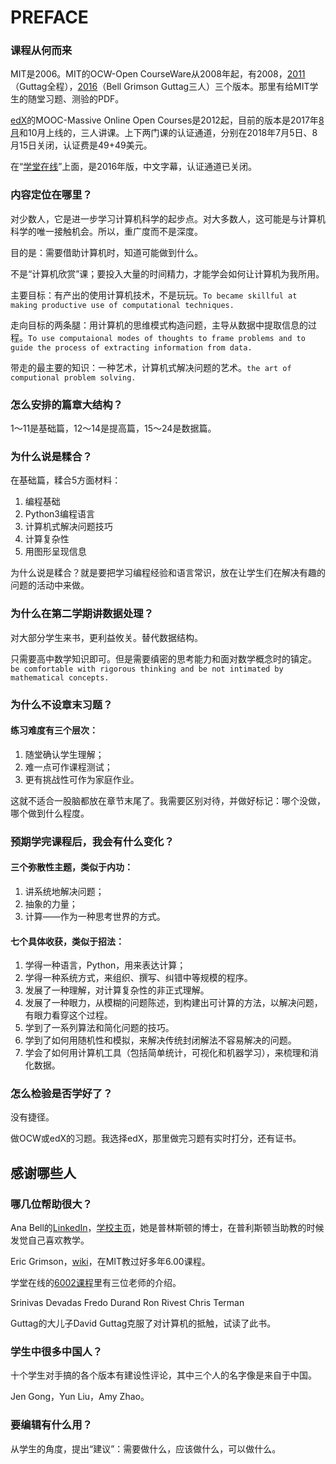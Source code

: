 # PREFACE 

### 课程从何而来

MIT是2006。MIT的OCW-Open CourseWare从2008年起，有2008，[2011](https://ocw.mit.edu/courses/electrical-engineering-and-computer-science/6-00sc-introduction-to-computer-science-and-programming-spring-2011/index.htm)（Guttag全程），[2016](https://ocw.mit.edu/courses/electrical-engineering-and-computer-science/6-0001-introduction-to-computer-science-and-programming-in-python-fall-2016/index.htm)（Bell Grimson Guttag三人）三个版本。那里有给MIT学生的随堂习题、测验的PDF。

[edX](https://www.edx.org/)的MOOC-Massive Online Open Courses是2012起，目前的版本是2017年[8月](https://courses.edx.org/courses/course-v1:MITx+6.00.1x+2T2017_2/course/)和10月上线的，三人讲课。上下两门课的认证通道，分别在2018年7月5日、8月15日关闭，认证费是49+49美元。

在“[学堂在线](http://www.xuetangx.com/courses/course-v1:MITx+6_00_1x+sp/courseware/Week_1/)”上面，是2016年版，中文字幕，认证通道已关闭。

### 内容定位在哪里？

对少数人，它是进一步学习计算机科学的起步点。对大多数人，这可能是与计算机科学的唯一接触机会。所以，重广度而不是深度。

目的是：需要借助计算机时，知道可能做到什么。

不是“计算机欣赏”课；要投入大量的时间精力，才能学会如何让计算机为我所用。

主要目标：有产出的使用计算机技术，不是玩玩。`To became skillful at making productive use of computational techniques.`

走向目标的两条腿：用计算机的思维模式构造问题，主导从数据中提取信息的过程。`To use computaional modes of thoughts to frame problems and to guide the process of extracting information from data.`

带走的最主要的知识：一种艺术，计算机式解决问题的艺术。`the art of computional problem solving.`

### 怎么安排的篇章大结构？

1～11是基础篇，12～14是提高篇，15～24是数据篇。

### 为什么说是糅合？

在基础篇，糅合5方面材料：

1. 编程基础
2. Python3编程语言
3. 计算机式解决问题技巧
4. 计算复杂性
5. 用图形呈现信息

为什么说是糅合？就是要把学习编程经验和语言常识，放在让学生们在解决有趣的问题的活动中来做。

### 为什么在第二学期讲数据处理？

对大部分学生来书，更利益攸关。替代数据结构。

只需要高中数学知识即可。但是需要缜密的思考能力和面对数学概念时的镇定。`be comfortable with rigorous thinking and be not intimated by mathematical concepts.`

### 为什么不设章末习题？

#### 练习难度有三个层次：

1. 随堂确认学生理解；
2. 难一点可作课程测试；
3. 更有挑战性可作为家庭作业。

这就不适合一股脑都放在章节末尾了。我需要区别对待，并做好标记：哪个没做，哪个做到什么程度。

### 预期学完课程后，我会有什么变化？

#### 三个弥散性主题，类似于内功：
1. 讲系统地解决问题；
2. 抽象的力量；
3. 计算——作为一种思考世界的方式。

#### 七个具体收获，类似于招法：
1. 学得一种语言，Python，用来表达计算；
2. 学得一种系统方式，来组织、撰写、纠错中等规模的程序。
3. 发展了一种理解，对计算复杂性的非正式理解。
4. 发展了一种眼力，从模糊的问题陈述，到构建出可计算的方法，以解决问题，有眼力看穿这个过程。
5. 学到了一系列算法和简化问题的技巧。
6. 学到了如何用随机性和模拟，来解决传统封闭解法不容易解决的问题。
7. 学会了如何用计算机工具（包括简单统计，可视化和机器学习），来梳理和消化数据。

### 怎么检验是否学好了？

没有捷径。

做OCW或edX的习题。我选择edX，那里做完习题有实时打分，还有证书。

## 感谢哪些人

### 哪几位帮助很大？

Ana Bell的[LinkedIn](https://www.linkedin.com/in/anabell/)，[学校主页](http://www.mit.edu/~anabell/)，她是普林斯顿的博士，在普利斯顿当助教的时候发觉自己喜欢教学。

Eric Grimson，[wiki](https://en.wikipedia.org/wiki/Eric_Grimson)，在MIT教过好多年6.00课程。

学堂在线的[6002课程](http://www.xuetangx.com/courses/MITx/6_00_2x/2014_T2/about)里有三位老师的介绍。

Srinivas Devadas
Fredo Durand
Ron Rivest
Chris Terman

Guttag的大儿子David Guttag克服了对计算机的抵触，试读了此书。

### 学生中很多中国人？

十个学生对手搞的各个版本有建设性评论，其中三个人的名字像是来自于中国。

Jen Gong，Yun Liu，Amy Zhao。

### 要编辑有什么用？

从学生的角度，提出“建议”：需要做什么，应该做什么，可以做什么。

